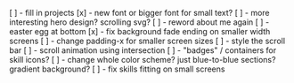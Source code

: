 [ ] - fill in projects
[x] - new font or bigger font for small text?
[ ] - more interesting hero design? scrolling svg?
[ ] - reword about me again
[ ] - easter egg at bottom
[x] - fix background fade ending on smaller width screens
[ ] - change padding-x for smaller screen sizes
[ ] - style the scroll bar
[ ] - scroll animation using intersection
[ ] - "badges" / containers for skill icons?
[ ] - change whole color scheme? just blue-to-blue sections? gradient background?
[ ] - fix skills fitting on small screens
